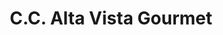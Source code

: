 ---
title: "C.C. Alta Vista Gourmet"
url: /ciudad-guayana-puerto-ordaz/c-c-alta-vista-gourmet/
shop: Einkaufszentrum
---